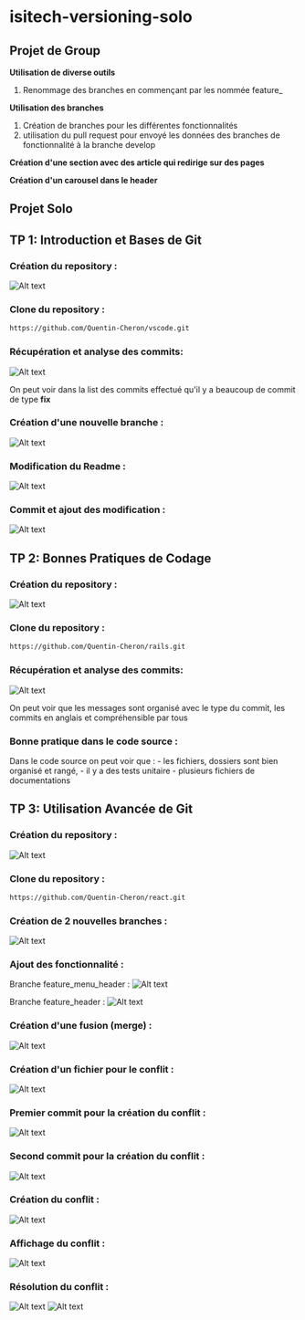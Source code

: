 # isitech-versioning-solo

## Projet de Group

**Utilisation de diverse outils**

1. Renommage des branches en commençant par les nommée feature\_

**Utilisation des branches**

1. Création de branches pour les différentes fonctionnalités
1. utilisation du pull request pour envoyé les données des branches de fonctionnalité à la branche develop

**Création d'une section avec des article qui redirige sur des pages**

**Création d'un carousel dans le header**

## Projet Solo

## TP 1: Introduction et Bases de Git

### Création du repository :

![Alt text](img/CreateForkVsCode.png)

### Clone du repository :

```sh
https://github.com/Quentin-Cheron/vscode.git
```

### Récupération et analyse des commits:

![Alt text](img/getLogVsCode.png)

On peut voir dans la list des commits effectué qu'il y a beaucoup de commit de type **fix**

### Création d'une nouvelle branche :

![Alt text](img/CreateNewBranchVsCode.png)

### Modification du Readme :

![Alt text](img/UpdateReadmeVsCode.png)

### Commit et ajout des modification :

![Alt text](img/CommitVsCode.png)

## TP 2: Bonnes Pratiques de Codage

### Création du repository :

![Alt text](img/CreateForkRubyOnRails.png)

### Clone du repository :

```sh
https://github.com/Quentin-Cheron/rails.git
```

### Récupération et analyse des commits:

![Alt text](img/getLogRubyOnRails.png)

On peut voir que les messages sont organisé avec le type du commit, les commits en anglais et compréhensible par tous

### Bonne pratique dans le code source :

Dans le code source on peut voir que : - les fichiers, dossiers sont bien organisé et rangé, - il y a des tests unitaire - plusieurs fichiers de documentations

## TP 3: Utilisation Avancée de Git

### Création du repository :

![Alt text](img/CreateForkReact.png)

### Clone du repository :

```sh
https://github.com/Quentin-Cheron/react.git
```

### Création de 2 nouvelles branches :

![Alt text](img/CreateNewBranchReact.png)

### Ajout des fonctionnalité :

Branche feature_menu_header : ![Alt text](img/Feature1React.png)

Branche feature_header : ![Alt text](img/Feature2React.png)

### Création d'une fusion (merge) :

![Alt text](img/CreateMergeReact.png)

### Création d'un fichier pour le conflit :

![Alt text](img/CreateFileForConflict.png)

### Premier commit pour la création du conflit :

![Alt text](img/FirstCommitForConflict.png)

### Second commit pour la création du conflit :

![Alt text](img/SecondCommitForConflict.png)

### Création du conflit :

![Alt text](img/CreateConflictMessage.png)

### Affichage du conflit :

![Alt text](img/ConflictReact.png)

### Résolution du conflit :

![Alt text](img/ResolveConflict.png)
![Alt text](img/Resolve2Conflict.png)

